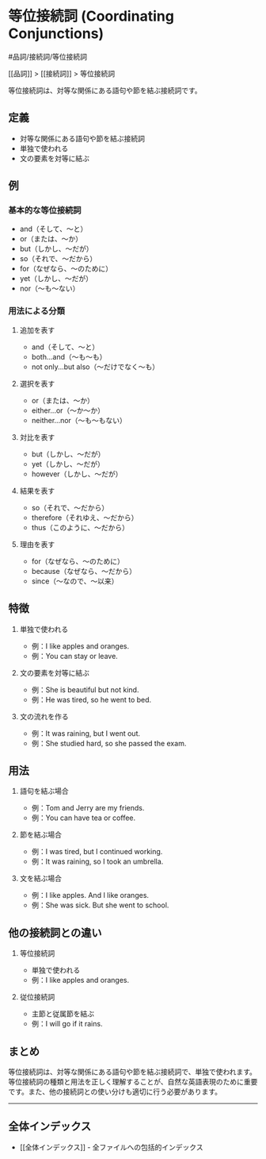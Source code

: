 # 等位接続詞 (Coordinating Conjunctions)

#品詞/接続詞/等位接続詞

[[品詞]] > [[接続詞]] > 等位接続詞

等位接続詞は、対等な関係にある語句や節を結ぶ接続詞です。

## 定義
- 対等な関係にある語句や節を結ぶ接続詞
- 単独で使われる
- 文の要素を対等に結ぶ

## 例
### 基本的な等位接続詞
- and（そして、～と）
- or（または、～か）
- but（しかし、～だが）
- so（それで、～だから）
- for（なぜなら、～のために）
- yet（しかし、～だが）
- nor（～も～ない）

### 用法による分類
1. 追加を表す
   - and（そして、～と）
   - both...and（～も～も）
   - not only...but also（～だけでなく～も）

2. 選択を表す
   - or（または、～か）
   - either...or（～か～か）
   - neither...nor（～も～もない）

3. 対比を表す
   - but（しかし、～だが）
   - yet（しかし、～だが）
   - however（しかし、～だが）

4. 結果を表す
   - so（それで、～だから）
   - therefore（それゆえ、～だから）
   - thus（このように、～だから）

5. 理由を表す
   - for（なぜなら、～のために）
   - because（なぜなら、～だから）
   - since（～なので、～以来）

## 特徴
1. 単独で使われる
   - 例：I like apples and oranges.
   - 例：You can stay or leave.

2. 文の要素を対等に結ぶ
   - 例：She is beautiful but not kind.
   - 例：He was tired, so he went to bed.

3. 文の流れを作る
   - 例：It was raining, but I went out.
   - 例：She studied hard, so she passed the exam.

## 用法
1. 語句を結ぶ場合
   - 例：Tom and Jerry are my friends.
   - 例：You can have tea or coffee.

2. 節を結ぶ場合
   - 例：I was tired, but I continued working.
   - 例：It was raining, so I took an umbrella.

3. 文を結ぶ場合
   - 例：I like apples. And I like oranges.
   - 例：She was sick. But she went to school.

## 他の接続詞との違い
1. 等位接続詞
   - 単独で使われる
   - 例：I like apples and oranges.

2. 従位接続詞
   - 主節と従属節を結ぶ
   - 例：I will go if it rains.

## まとめ
等位接続詞は、対等な関係にある語句や節を結ぶ接続詞で、単独で使われます。等位接続詞の種類と用法を正しく理解することが、自然な英語表現のために重要です。また、他の接続詞との使い分けも適切に行う必要があります。

---

## 全体インデックス
- [[全体インデックス]] - 全ファイルへの包括的インデックス 